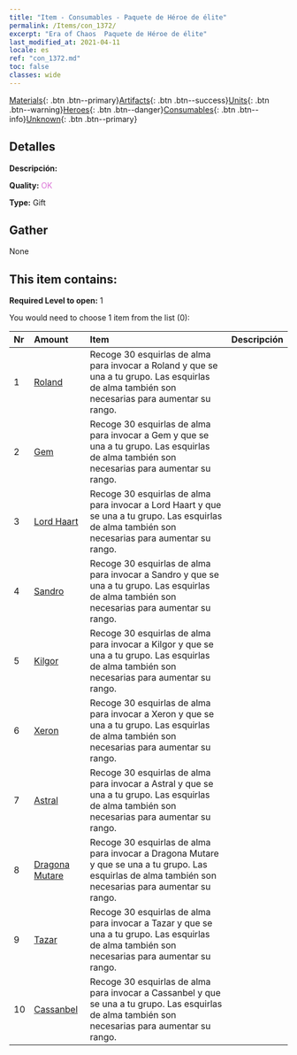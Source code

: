 ```yaml
---
title: "Item - Consumables - Paquete de Héroe de élite"
permalink: /Items/con_1372/
excerpt: "Era of Chaos  Paquete de Héroe de élite"
last_modified_at: 2021-04-11
locale: es
ref: "con_1372.md"
toc: false
classes: wide
---
```

 [Materials](/es/Items/){: .btn .btn--primary}[Artifacts](/es/Items/Artifacts/){: .btn .btn--success}[Units](/es/Items/Units/){: .btn .btn--warning}[Heroes](/es/Items/Heroes/){: .btn .btn--danger}[Consumables](/es/Items/Consumables/){: .btn .btn--info}[Unknown](/es/Items/Unknown/){: .btn .btn--primary}

## Detalles
 **Descripción:** 

 **Quality:** <span style="color: #DA70D6">OK</span>

 **Type:** Gift

## Gather

  None

## This item contains:

 **Required Level to open:** 1

 You would need to choose 1 item from the list (0):

  | Nr | Amount |     Item    | Descripción |
  |:---|:-------|:------------|:-----------:|
  | 1 | [Roland](/es/Items/her_362/) | Recoge 30 esquirlas de alma para invocar a Roland y que se una a tu grupo. Las esquirlas de alma también son necesarias para aumentar su rango. | 
  | 2 | [Gem](/es/Items/her_369/) | Recoge 30 esquirlas de alma para invocar a Gem y que se una a tu grupo. Las esquirlas de alma también son necesarias para aumentar su rango. | 
  | 3 | [Lord Haart](/es/Items/her_370/) | Recoge 30 esquirlas de alma para invocar a Lord Haart y que se una a tu grupo. Las esquirlas de alma también son necesarias para aumentar su rango. | 
  | 4 | [Sandro](/es/Items/her_371/) | Recoge 30 esquirlas de alma para invocar a Sandro y que se una a tu grupo. Las esquirlas de alma también son necesarias para aumentar su rango. | 
  | 5 | [Kilgor](/es/Items/her_374/) | Recoge 30 esquirlas de alma para invocar a Kilgor y que se una a tu grupo. Las esquirlas de alma también son necesarias para aumentar su rango. | 
  | 6 | [Xeron](/es/Items/her_383/) | Recoge 30 esquirlas de alma para invocar a Xeron y que se una a tu grupo. Las esquirlas de alma también son necesarias para aumentar su rango. | 
  | 7 | [Astral](/es/Items/her_388/) | Recoge 30 esquirlas de alma para invocar a Astral y que se una a tu grupo. Las esquirlas de alma también son necesarias para aumentar su rango. | 
  | 8 | [Dragona Mutare](/es/Items/her_390/) | Recoge 30 esquirlas de alma para invocar a Dragona Mutare y que se una a tu grupo. Las esquirlas de alma también son necesarias para aumentar su rango. | 
  | 9 | [Tazar](/es/Items/her_393/) | Recoge 30 esquirlas de alma para invocar a Tazar y que se una a tu grupo. Las esquirlas de alma también son necesarias para aumentar su rango. | 
  | 10 | [Cassanbel](/es/Items/her_396/) | Recoge 30 esquirlas de alma para invocar a Cassanbel y que se una a tu grupo. Las esquirlas de alma también son necesarias para aumentar su rango. | 
